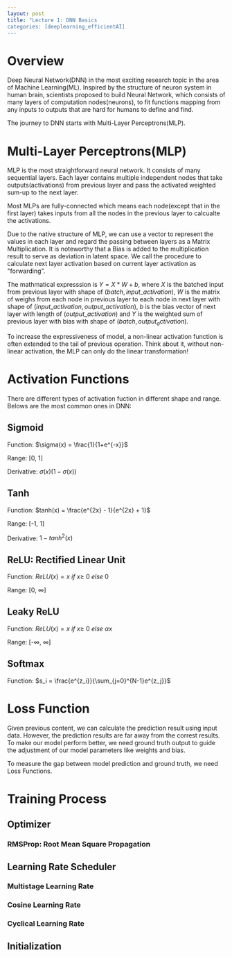 ```yaml
---
layout: post
title: "Lecture 1: DNN Basics
categories: [deeplearning_efficientAI]
---
```


# Overview
Deep Neural Network(DNN) in the most exciting research topic in the area of Machine Learning(ML). Inspired by the structure of neuron system in human brain, scientists proposed to build Neural Network, which consists of many layers of computation nodes(neurons), to fit functions mapping from any inputs to outputs that are hard for humans to define and find.

The journey to DNN starts with Multi-Layer Perceptrons(MLP).

# Multi-Layer Perceptrons(MLP)
MLP is the most straightforward neural network. It consists of many sequential layers. Each layer contains multiple independent nodes that take outputs(activations) from previous layer and pass the activated weighted sum-up to the next layer.

Most MLPs are fully-connected which means each node(except that in the first layer) takes inputs from all the nodes in the previous layer to calcualte the activations.

Due to the native structure of MLP, we can use a vector to represent the values in each layer and regard the passing between layers as a Matrix Multiplication. It is noteworthy that a Bias is added to the multiplication result to serve as deviation in latent space. We call the procedure to calculate next layer activation based on current layer activation as "forwarding". 

The mathmatical expresssion is $Y = X*W+b$, where $X$ is the batched input from previous layer with shape of $(batch, input\_activation)$, $W$ is the matrix of weighs from each node in previous layer to each node in next layer with shape of $(input\_activation, output\_activation)$, $b$ is the bias vector of next layer with length of $(output\_activation)$ and $Y$ is the weighted sum of previous layer with bias with shape of $(batch, output_activation)$.

To increase the expressiveness of model, a non-linear activation function is often extended to the tail of previous operation. Think about it, without non-linear activation, the MLP can only do the linear transformation!

# Activation Functions
There are different types of activation fuction in different shape and range. Belows are the most common ones in DNN:

## Sigmoid
Function: $\sigma(x) = \frac{1}{1+e^{-x}}$

Range: [0, 1]

Derivative: $\sigma(x)(1-\sigma(x))$

## Tanh
Function: $tanh(x) = \frac{e^{2x} - 1}{e^{2x} + 1}$

Range: [-1, 1]

Derivative: $1-tanh^2(x)$

## ReLU: Rectified Linear Unit
Function: $ReLU(x) = x\ if\ x\geq\ 0\ else\ 0$

Range: [0, $\infty$]

## Leaky ReLU
Function: $ReLU(x) = x\ if\ x\geq\ 0\ else\ \alpha x$

Range: [-$\infty$, $\infty$]

## Softmax
Function: $s_i = \frac{e^{z_i}}{\sum_{j=0}^{N-1}e^{z_j}}$

# Loss Function
Given previous content, we can calculate the prediction result using input data. However, the prediction results are far away from the correst results. To make our model perform better, we need ground truth output to guide the adjustment of our model parameters like weights and bias.

To measure the gap between model prediction and ground truth, we need Loss Functions.

# Training Process

## Optimizer

### RMSProp: Root Mean Square Propagation

## Learning Rate Scheduler

### Multistage Learning Rate

### Cosine Learning Rate

### Cyclical Learning Rate

## Initialization
